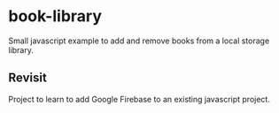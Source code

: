 # book-library
Small javascript example to add and remove books from a local storage library.

## Revisit
Project to learn to add Google Firebase to an existing javascript project.

